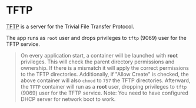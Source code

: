 # TFTP

[TFTP](https://manpages.debian.org/testing/tftpd-hpa/tftpd.8.en.html) is a server for the Trivial File Transfer Protocol.

The app runs as `root` user and drops privileges to `tftp` (9069) user for the TFTP service.

> On every application start, a container will be launched with **root** privileges.
> This will check the parent directory permissions and ownership.
> If there is a mismatch it will apply the correct permissions to the TFTP directories.
> Additionally, if "Allow Create" is checked, the above container will also `chmod`
> to `757` the TFTP directories.
> Afterward, the `TFTP` container will run as a **root** user, dropping privileges
> to `tftp` (9069) user for the TFTP service.
> Note: You need to have configured DHCP server for network boot to work.
